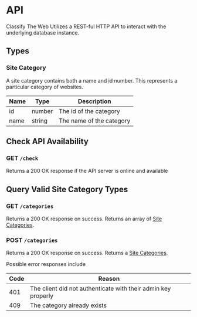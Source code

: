 # API

Classify The Web Utilizes a REST-ful HTTP API to interact with the underlying database instance.

## Types

### Site Category

A site category contains both a name and id number. This represents a particular category of websites.

| Name | Type | Description |
| --- | --- | --- |
| id | number | The id of the category |
| name | string | The name of the category |

## Check API Availability

### GET `/check`

Returns a 200 OK response if the API server is online and available

## Query Valid Site Category Types

### GET `/categories`

Returns a 200 OK response on success. Returns an array of [Site Categories](#site-category).

### POST `/categories`

Returns a 200 OK response on success. Returns a [Site Categories](#site-category).

Possible error responses include

| Code | Reason |
| --- | --- |
| 401 | The client did not authenticate with their admin key properly |
| 409 | The category already exists |
